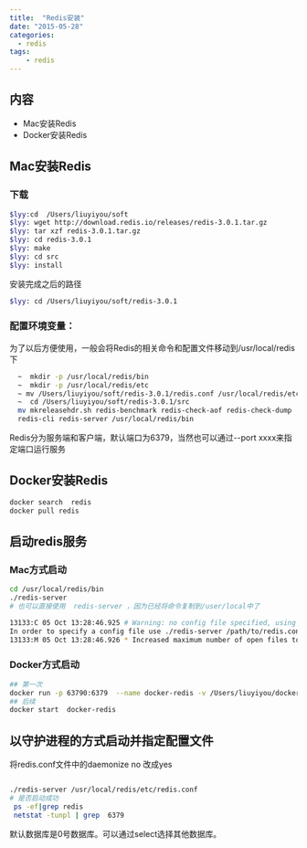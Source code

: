 ```yaml
---
title:  "Redis安装"
date: "2015-05-28"
categories:
  - redis
tags:
    - redis
---
```


## 内容
- Mac安装Redis
- Docker安装Redis

## Mac安装Redis

### 下载

```sh
$lyy:cd  /Users/liuyiyou/soft
$lyy: wget http://download.redis.io/releases/redis-3.0.1.tar.gz
$lyy: tar xzf redis-3.0.1.tar.gz
$lyy: cd redis-3.0.1
$lyy: make
$lyy: cd src  
$lyy: install

```
安装完成之后的路径

```sh
$lyy: cd /Users/liuyiyou/soft/redis-3.0.1

```

### 配置环境变量：

为了以后方便使用，一般会将Redis的相关命令和配置文件移动到/usr/local/redis下

```sh
  ~  mkdir -p /usr/local/redis/bin
  ~  mkdir -p /usr/local/redis/etc
  ~ mv /Users/liuyiyou/soft/redis-3.0.1/redis.conf /usr/local/redis/etc
  ~  cd /Users/liuyiyou/soft/redis-3.0.1/src
  mv mkreleasehdr.sh redis-benchmark redis-check-aof redis-check-dump
  redis-cli redis-server /usr/local/redis/bin
```



Redis分为服务端和客户端，默认端口为6379，当然也可以通过--port xxxx来指定端口运行服务


## Docker安装Redis

```sh
docker search  redis
docker pull redis
```


## 启动redis服务

### Mac方式启动

```sh
cd /usr/local/redis/bin
./redis-server
# 也可以直接使用  redis-server ，因为已经将命令复制到/user/local中了

13133:C 05 Oct 13:28:46.925 # Warning: no config file specified, using the default config.
In order to specify a config file use ./redis-server /path/to/redis.conf
13133:M 05 Oct 13:28:46.926 * Increased maximum number of open files to 10032 (it was originally set to 256).
```

### Docker方式启动

```sh
## 第一次
docker run -p 63790:6379  --name docker-redis -v /Users/liuyiyou/docker/redis/data:/data  -d redis redis-server
## 后续
docker start  docker-redis
```

## 以守护进程的方式启动并指定配置文件

将redis.conf文件中的daemonize no 改成yes

```sh

./redis-server /usr/local/redis/etc/redis.conf
# 是否启动成功
 ps -ef|grep redis
 netstat -tunpl | grep  6379
```


默认数据库是0号数据库。可以通过select选择其他数据库。
